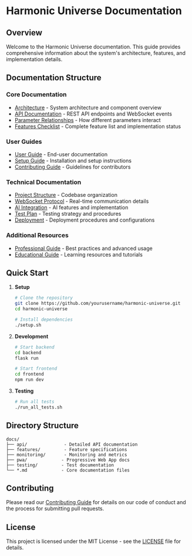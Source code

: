 # Harmonic Universe Documentation

## Overview

Welcome to the Harmonic Universe documentation. This guide provides comprehensive information about the system's architecture, features, and implementation details.

## Documentation Structure

### Core Documentation

- [Architecture](ARCHITECTURE.md) - System architecture and component overview
- [API Documentation](API.md) - REST API endpoints and WebSocket events
- [Parameter Relationships](PARAMETER_RELATIONSHIPS.md) - How different parameters interact
- [Features Checklist](FEATURES_CHECKLIST.md) - Complete feature list and implementation status

### User Guides

- [User Guide](USER_GUIDE.md) - End-user documentation
- [Setup Guide](SETUP.md) - Installation and setup instructions
- [Contributing Guide](CONTRIBUTING.md) - Guidelines for contributors

### Technical Documentation

- [Project Structure](PROJECT_STRUCTURE.md) - Codebase organization
- [WebSocket Protocol](WEBSOCKET_PROTOCOL.md) - Real-time communication details
- [AI Integration](AI_INTEGRATION.md) - AI features and implementation
- [Test Plan](TEST_PLAN.md) - Testing strategy and procedures
- [Deployment](DEPLOYMENT.md) - Deployment procedures and configurations

### Additional Resources

- [Professional Guide](PROFESSIONAL_GUIDE.md) - Best practices and advanced usage
- [Educational Guide](EDUCATIONAL_GUIDE.md) - Learning resources and tutorials

## Quick Start

1. **Setup**

   ```bash
   # Clone the repository
   git clone https://github.com/yourusername/harmonic-universe.git
   cd harmonic-universe

   # Install dependencies
   ./setup.sh
   ```

2. **Development**

   ```bash
   # Start backend
   cd backend
   flask run

   # Start frontend
   cd frontend
   npm run dev
   ```

3. **Testing**
   ```bash
   # Run all tests
   ./run_all_tests.sh
   ```

## Directory Structure

```
docs/
├── api/              - Detailed API documentation
├── features/         - Feature specifications
├── monitoring/       - Monitoring and metrics
├── pwa/             - Progressive Web App docs
├── testing/         - Test documentation
└── *.md             - Core documentation files
```

## Contributing

Please read our [Contributing Guide](CONTRIBUTING.md) for details on our code of conduct and the process for submitting pull requests.

## License

This project is licensed under the MIT License - see the [LICENSE](../LICENSE) file for details.
